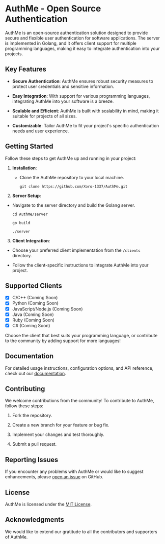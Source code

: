 # AuthMe - Open Source Authentication

AuthMe is an open-source authentication solution designed to provide secure and flexible user authentication for software applications. The server is implemented in Golang, and it offers client support for multiple programming languages, making it easy to integrate authentication into your projects.

## Key Features

- **Secure Authentication**: AuthMe ensures robust security measures to protect user credentials and sensitive information.

- **Easy Integration**: With support for various programming languages, integrating AuthMe into your software is a breeze.

- **Scalable and Efficient**: AuthMe is built with scalability in mind, making it suitable for projects of all sizes.

- **Customizable**: Tailor AuthMe to fit your project's specific authentication needs and user experience.

## Getting Started

Follow these steps to get AuthMe up and running in your project:

1. **Installation**:

   - Clone the AuthMe repository to your local machine.

      ```git clone https://github.com/Xoro-1337/AuthMe.git```

2. **Server Setup**:

  - Navigate to the server directory and build the Golang server.

      ```cd AuthMe/server```
    
      ```go build```

      ```./server```
      

3. **Client Integration**:

- Choose your preferred client implementation from the `/clients` directory.

- Follow the client-specific instructions to integrate AuthMe into your project.

## Supported Clients

- [x] C/C++ (Coming Soon)
- [x] Python (Coming Soon)
- [x] JavaScript/Node.js (Coming Soon)
- [x] Java (Coming Soon)
- [x] Ruby (Coming Soon)
- [x] C# (Coming Soon)

Choose the client that best suits your programming language, or contribute to the community by adding support for more languages!

## Documentation

For detailed usage instructions, configuration options, and API reference, check out our [documentation](https://github.com/Xoro-1337/AuthMe/wiki).

## Contributing

We welcome contributions from the community! To contribute to AuthMe, follow these steps:

1. Fork the repository.

2. Create a new branch for your feature or bug fix.

3. Implement your changes and test thoroughly.

4. Submit a pull request.

## Reporting Issues

If you encounter any problems with AuthMe or would like to suggest enhancements, please [open an issue](https://github.com/Xoro-1337/AuthMe/issues) on GitHub.

## License

AuthMe is licensed under the [MIT License](https://github.com/Xoro-1337/AuthMe/blob/main/LICENSE).

## Acknowledgments

We would like to extend our gratitude to all the contributors and supporters of AuthMe.


